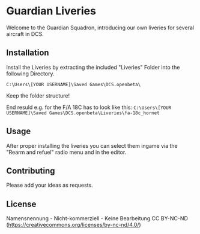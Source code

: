 # Guardian Liveries

Welcome to the Guardian Squadron, introducing our own liveries for several aircraft in DCS. 

## Installation

Install the Liveries by extracting the included "Liveries" Folder into the following Directory. 

```C:\Users\[YOUR USERNAME]\Saved Games\DCS.openbeta\```

Keep the folder structure!

End resuld e.g. for the F/A 18C has to look like this:
```C:\Users\[YOUR USERNAME]\Saved Games\DCS.openbeta\Liveries\fa-18c_hornet```


## Usage

After proper installing the liveries you can select them ingame via the "Rearm and refuel" radio menu and in the editor.

## Contributing
Please add your ideas as requests.

## License
Namensnennung - Nicht-kommerziell - Keine Bearbeitung
CC BY-NC-ND (https://creativecommons.org/licenses/by-nc-nd/4.0/)